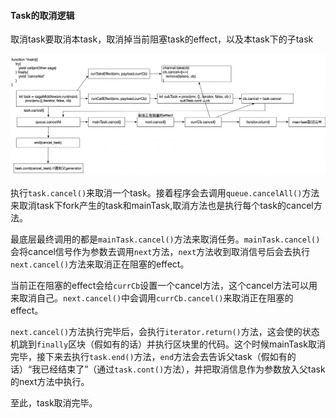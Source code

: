 #### Task的取消逻辑

取消task要取消本task，取消掉当前阻塞task的effect，以及本task下的子task

![取消逻辑](./img/20190709035806.png)



执行`task.cancel()`来取消一个task。接着程序会去调用`queue.cancelAll()`方法来取消task下fork产生的task和mainTask,取消方法也是执行每个task的cancel方法。

最底层最终调用的都是`mainTask.cancel()`方法来取消任务。`mainTask.cancel()`会将cancel信号作为参数去调用`next`方法，`next`方法收到取消信号后会去执行`next.cancel()`方法来取消正在阻塞的effect。

当前正在阻塞的effect会给`currCb`设置一个cancel方法，这个cancel方法可以用来取消自己。`next.cancel()`中会调用`currCb.cancel()`来取消正在阻塞的effect。

`next.cancel()`方法执行完毕后，会执行`iterator.return()`方法，这会使的状态机跳到`finally`区块（假如有的话）并执行区块里的代码。这个时候mainTask取消完毕，接下来去执行`task.end()`方法，`end`方法会去告诉父task（假如有的话）“我已经结束了”（通过`task.cont()`方法），并把取消信息作为参数放入父task的next方法中执行。

至此，task取消完毕。





